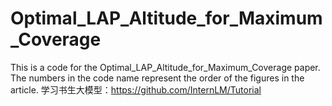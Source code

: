 # Optimal_LAP_Altitude_for_Maximum_Coverage
This is a code for the Optimal_LAP_Altitude_for_Maximum_Coverage paper. The numbers in the code name represent the order of the figures in the article.
学习书生大模型：https://github.com/InternLM/Tutorial

